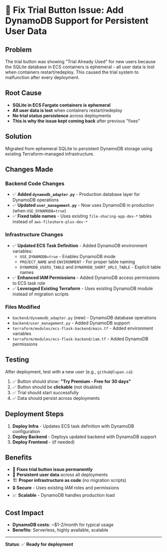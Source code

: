# 🚀 Fix Trial Button Issue: Add DynamoDB Support for Persistent User Data

## **Problem**
The trial button was showing "Trial Already Used" for new users because the SQLite database in ECS containers is ephemeral - all user data is lost when containers restart/redeploy. This caused the trial system to malfunction after every deployment.

## **Root Cause**
- **SQLite in ECS Fargate containers is ephemeral**
- **All user data is lost** when containers restart/redeploy
- **No trial status persistence** across deployments
- **This is why the issue kept coming back** after previous "fixes"

## **Solution**
Migrated from ephemeral SQLite to persistent DynamoDB storage using existing Terraform-managed infrastructure.

## **Changes Made**

### **Backend Code Changes**
- ✅ **Added `dynamodb_adapter.py`** - Production database layer for DynamoDB operations
- ✅ **Updated `user_management.py`** - Now uses DynamoDB in production (when `USE_DYNAMODB=true`)
- ✅ **Fixed table names** - Uses existing `file-sharing-app-dev-*` tables instead of `aws-fileshare-plus-dev-*`

### **Infrastructure Changes**
- ✅ **Updated ECS Task Definition** - Added DynamoDB environment variables:
  - `USE_DYNAMODB=true` - Enables DynamoDB mode
  - `PROJECT_NAME` and `ENVIRONMENT` - For proper table naming
  - `DYNAMODB_USERS_TABLE` and `DYNAMODB_SHORT_URLS_TABLE` - Explicit table names
- ✅ **Enhanced IAM Permissions** - Added DynamoDB access permissions to ECS task role
- ✅ **Leveraged Existing Terraform** - Uses existing DynamoDB module instead of migration scripts

### **Files Modified**
- `backend/dynamodb_adapter.py` (new) - DynamoDB database operations
- `backend/user_management.py` - Added DynamoDB support
- `terraform/modules/ecs-flask-backend/main.tf` - Added environment variables
- `terraform/modules/ecs-flask-backend/iam.tf` - Added DynamoDB permissions

## **Testing**
After deployment, test with a new user (e.g., `github@lupan.ca`):
1. ✅ Button should show: **"Try Premium - Free for 30 days"**
2. ✅ Button should be **clickable** (not disabled)
3. ✅ Trial should start successfully
4. ✅ Data should persist across deployments

## **Deployment Steps**
1. **Deploy Infra** - Updates ECS task definition with DynamoDB configuration
2. **Deploy Backend** - Deploys updated backend with DynamoDB support
3. **Deploy Frontend** - (if needed)

## **Benefits**
- 🎯 **Fixes trial button issue permanently**
- 💾 **Persistent user data** across all deployments
- 🏗️ **Proper infrastructure as code** (no migration scripts)
- 🔒 **Secure** - Uses existing IAM roles and permissions
- 📈 **Scalable** - DynamoDB handles production load

## **Cost Impact**
- **DynamoDB costs**: ~$1-2/month for typical usage
- **Benefits**: Serverless, highly available, scalable

---

**Status**: ✅ **Ready for deployment** 